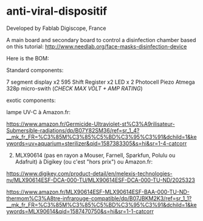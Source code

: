 # anti-viral-dispositif

Developed by Fablab Digiscope, France

A main board and secondary board to control a disinfection chamber based on this tutorial: http://www.needlab.org/face-masks-disinfection-device

Here is the BOM:

Standard components:

7 segment display x2
595 Shift Register x2 
LED x 2
Photocell
Piezo
Atmega 328p
micro-swith (*CHECK MAX VOLT + AMP RATING*)

exotic components:

lampe UV-C à Amazon.fr:

https://www.amazon.fr/Germicide-Ultraviolet-st%C3%A9rilisateur-Submersible-radiations/dp/B07Y82SM36/ref=sr_1_4?__mk_fr_FR=%C3%85M%C3%85%C5%BD%C3%95%C3%91&dchild=1&keywords=uv+aquarium+sterilizer&qid=1587383305&s=hi&sr=1-4-catcorr

2. MLX90614 (pas en rayon a Mouser, Farnell, Sparkfun, Polulu ou
Adafruit) à  Digikey (ou c'est "hors prix") ou Amazon.fr:

https://www.digikey.com/product-detail/en/melexis-technologies-nv/MLX90614ESF-DCA-000-TU/MLX90614ESF-DCA-000-TU-ND/2025323

https://www.amazon.fr/MLX90614ESF-MLX90614ESF-BAA-000-TU-ND-thermom%C3%A8tre-infrarouge-compatible/dp/B07JBKM2K3/ref=sr_1_1?__mk_fr_FR=%C3%85M%C3%85%C5%BD%C3%95%C3%91&dchild=1&keywords=MLX90614&qid=1587470750&s=hi&sr=1-1-catcorr
